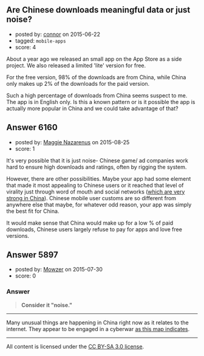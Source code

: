 ## Are Chinese downloads meaningful data or just noise?

- posted by: [connor](https://stackexchange.com/users/392995/connor) on 2015-06-22
- tagged: `mobile-apps`
- score: 4

About a year ago we released an small app on the App Store as a side project. We also released a limited 'lite' version for free.

For the free version, 98% of the downloads are from China, while China only makes up 2% of the downloads for the paid version.

Such a high percentage of downloads from China seems suspect to me. The app is in English only. Is this a known pattern or is it possible the app is actually more popular in China and we could take advantage of that? 


## Answer 6160

- posted by: [Maggie Nazarenus](https://stackexchange.com/users/6558807/maggie-nazarenus) on 2015-08-25
- score: 1

<p>It's very possible that it is just noise- Chinese game/ ad companies work hard to ensure high downloads and ratings, often by rigging the system.</p>

<p>However, there are other possibilities. Maybe your app had some element that made it most appealing to Chinese users or it reached that level of virality just through word of mouth and social networks (<a href="http://oniixmobile.com/american-vs-chinese-mobile-gamer/" rel="nofollow">which are very strong in China</a>). Chinese mobile user customs are so different from anywhere else that maybe, for whatever odd reason, your app was simply the best fit for China. </p>

<p>It would make sense that China would make up for a low % of paid downloads, Chinese users largely refuse to pay for apps and love free versions. </p>



## Answer 5897

- posted by: [Mowzer](https://stackexchange.com/users/1803081/mowzer) on 2015-07-30
- score: 0

<h3>Answer</h3>

<blockquote>
  <p><strong>Consider it "noise."</strong></p>
</blockquote>

<p><hr>
Many unusual things are happening in China right now as it relates to the internet. They appear to be engaged in a cyberwar <a href="http://map.norsecorp.com" rel="nofollow">as this map indicates</a>.</p>




---

All content is licensed under the [CC BY-SA 3.0 license](https://creativecommons.org/licenses/by-sa/3.0/).
